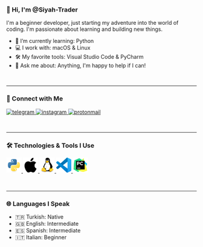 ### 👋 Hi, I'm @Siyah-Trader

I'm a beginner developer, just starting my adventure into the world of coding. I'm passionate about learning and building new things.

- 🌱 I’m currently learning: Python
- 💻 I work with: macOS & Linux
- 🛠️ My favorite tools: Visual Studio Code & PyCharm
- 💬 Ask me about: Anything, I'm happy to help if I can!

<br>

---

### 🤝 Connect with Me

<p align="left">
  <a href="https://t.me/TradingX33" target="_blank">
    <img src="https://img.shields.io/badge/Telegram-2CA5E0?style=for-the-badge&logo=telegram&logoColor=white" alt="telegram"/>
  </a>
  <a href="https://www.instagram.com/tradingx378?igsh=bDY2cmI5eHB1YWZj&utm_source=qr" target="_blank">
    <img src="https://img.shields.io/badge/Instagram-%23E4405F.svg?style=for-the-badge&logo=Instagram&logoColor=white" alt="instagram"/>
  </a>
  <a href="mailto:world03@proton.me">
    <img src="https://img.shields.io/badge/ProtonMail-8B89CC?style=for-the-badge&logo=protonmail&logoColor=white" alt="protonmail"/>
  </a>
</p>

<br>

---

### 🛠️ Technologies & Tools I Use

<p align="left">
  <a href="https://www.python.org" target="_blank" rel="noreferrer">
    <img src="https://raw.githubusercontent.com/devicons/devicon/master/icons/python/python-original.svg" alt="python" width="40" height="40"/>
  </a>
  
  <a href="https://www.apple.com/macos" target="_blank" rel="noreferrer">
    <img src="https://raw.githubusercontent.com/devicons/devicon/master/icons/apple/apple-original.svg" alt="macos" width="40" height="40"/>
  </a>
  <a href="https://www.linux.org/" target="_blank" rel="noreferrer">
    <img src="https://raw.githubusercontent.com/devicons/devicon/master/icons/linux/linux-original.svg" alt="linux" width="40" height="40"/>
  </a>
  
  <a href="https://code.visualstudio.com/" target="_blank" rel="noreferrer">
    <img src="https://raw.githubusercontent.com/devicons/devicon/master/icons/vscode/vscode-original.svg" alt="vscode" width="40" height="40"/>
  </a>
  <a href="https://www.jetbrains.com/pycharm/" target="_blank" rel="noreferrer">
    <img src="https://raw.githubusercontent.com/devicons/devicon/master/icons/pycharm/pycharm-original.svg" alt="pycharm" width="40" height="40"/>
  </a>
</p>

<br>

---

### 🌐 Languages I Speak

- 🇹🇷  Turkish: Native
- 🇬🇧  English: Intermediate
- 🇪🇸  Spanish: Intermediate
- 🇮🇹  Italian: Beginner
